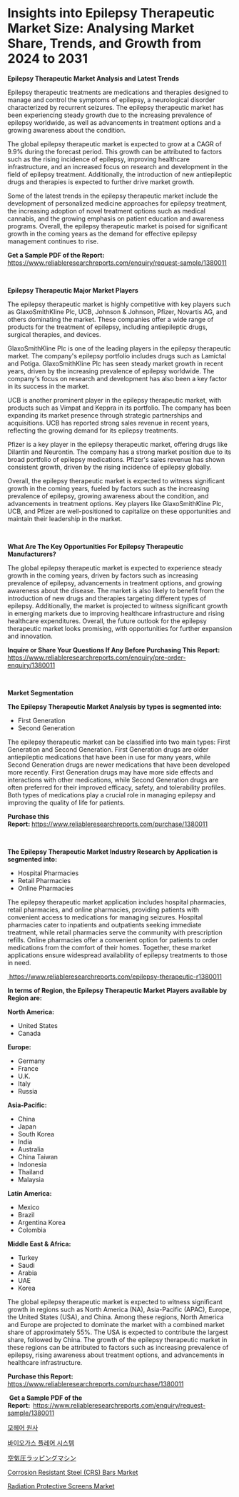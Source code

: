 <p><h1>Insights into Epilepsy Therapeutic Market Size: Analysing Market Share, Trends, and Growth from 2024 to 2031</h1></p><p><strong>Epilepsy Therapeutic Market Analysis and Latest Trends</strong></p>
<p><p>Epilepsy therapeutic treatments are medications and therapies designed to manage and control the symptoms of epilepsy, a neurological disorder characterized by recurrent seizures. The epilepsy therapeutic market has been experiencing steady growth due to the increasing prevalence of epilepsy worldwide, as well as advancements in treatment options and a growing awareness about the condition. </p><p>The global epilepsy therapeutic market is expected to grow at a CAGR of 9.9% during the forecast period. This growth can be attributed to factors such as the rising incidence of epilepsy, improving healthcare infrastructure, and an increased focus on research and development in the field of epilepsy treatment. Additionally, the introduction of new antiepileptic drugs and therapies is expected to further drive market growth.</p><p>Some of the latest trends in the epilepsy therapeutic market include the development of personalized medicine approaches for epilepsy treatment, the increasing adoption of novel treatment options such as medical cannabis, and the growing emphasis on patient education and awareness programs. Overall, the epilepsy therapeutic market is poised for significant growth in the coming years as the demand for effective epilepsy management continues to rise.</p></p>
<p><strong>Get a Sample PDF of the Report:&nbsp;</strong> <a href="https://www.reliableresearchreports.com/enquiry/request-sample/1380011">https://www.reliableresearchreports.com/enquiry/request-sample/1380011</a></p>
<p>&nbsp;</p>
<p><strong>Epilepsy Therapeutic Major Market Players</strong></p>
<p><p>The epilepsy therapeutic market is highly competitive with key players such as GlaxoSmithKline Plc, UCB, Johnson & Johnson, Pfizer, Novartis AG, and others dominating the market. These companies offer a wide range of products for the treatment of epilepsy, including antiepileptic drugs, surgical therapies, and devices.</p><p>GlaxoSmithKline Plc is one of the leading players in the epilepsy therapeutic market. The company's epilepsy portfolio includes drugs such as Lamictal and Potiga. GlaxoSmithKline Plc has seen steady market growth in recent years, driven by the increasing prevalence of epilepsy worldwide. The company's focus on research and development has also been a key factor in its success in the market.</p><p>UCB is another prominent player in the epilepsy therapeutic market, with products such as Vimpat and Keppra in its portfolio. The company has been expanding its market presence through strategic partnerships and acquisitions. UCB has reported strong sales revenue in recent years, reflecting the growing demand for its epilepsy treatments.</p><p>Pfizer is a key player in the epilepsy therapeutic market, offering drugs like Dilantin and Neurontin. The company has a strong market position due to its broad portfolio of epilepsy medications. Pfizer's sales revenue has shown consistent growth, driven by the rising incidence of epilepsy globally.</p><p>Overall, the epilepsy therapeutic market is expected to witness significant growth in the coming years, fueled by factors such as the increasing prevalence of epilepsy, growing awareness about the condition, and advancements in treatment options. Key players like GlaxoSmithKline Plc, UCB, and Pfizer are well-positioned to capitalize on these opportunities and maintain their leadership in the market.</p></p>
<p>&nbsp;</p>
<p><strong>What Are The Key Opportunities For Epilepsy Therapeutic Manufacturers?</strong></p>
<p><p>The global epilepsy therapeutic market is expected to experience steady growth in the coming years, driven by factors such as increasing prevalence of epilepsy, advancements in treatment options, and growing awareness about the disease. The market is also likely to benefit from the introduction of new drugs and therapies targeting different types of epilepsy. Additionally, the market is projected to witness significant growth in emerging markets due to improving healthcare infrastructure and rising healthcare expenditures. Overall, the future outlook for the epilepsy therapeutic market looks promising, with opportunities for further expansion and innovation.</p></p>
<p><strong>Inquire or Share Your Questions If Any Before Purchasing This Report:</strong> <a href="https://www.reliableresearchreports.com/enquiry/pre-order-enquiry/1380011">https://www.reliableresearchreports.com/enquiry/pre-order-enquiry/1380011</a></p>
<p>&nbsp;</p>
<p><strong>Market Segmentation</strong></p>
<p><strong>The Epilepsy Therapeutic Market Analysis by types is segmented into:</strong></p>
<p><ul><li>First Generation</li><li>Second Generation</li></ul></p>
<p><p>The epilepsy therapeutic market can be classified into two main types: First Generation and Second Generation. First Generation drugs are older antiepileptic medications that have been in use for many years, while Second Generation drugs are newer medications that have been developed more recently. First Generation drugs may have more side effects and interactions with other medications, while Second Generation drugs are often preferred for their improved efficacy, safety, and tolerability profiles. Both types of medications play a crucial role in managing epilepsy and improving the quality of life for patients.</p></p>
<p><strong>Purchase this Report:&nbsp;</strong><a href="https://www.reliableresearchreports.com/purchase/1380011">https://www.reliableresearchreports.com/purchase/1380011</a></p>
<p>&nbsp;</p>
<p><strong>The Epilepsy Therapeutic Market Industry Research by Application is segmented into:</strong></p>
<p><ul><li>Hospital Pharmacies</li><li>Retail Pharmacies</li><li>Online Pharmacies</li></ul></p>
<p><p>The epilepsy therapeutic market application includes hospital pharmacies, retail pharmacies, and online pharmacies, providing patients with convenient access to medications for managing seizures. Hospital pharmacies cater to inpatients and outpatients seeking immediate treatment, while retail pharmacies serve the community with prescription refills. Online pharmacies offer a convenient option for patients to order medications from the comfort of their homes. Together, these market applications ensure widespread availability of epilepsy treatments to those in need.</p></p>
<p><a href="https://www.reliableresearchreports.com/epilepsy-therapeutic-r1380011">&nbsp;https://www.reliableresearchreports.com/epilepsy-therapeutic-r1380011</a></p>
<p><strong>In terms of Region, the Epilepsy Therapeutic Market Players available by Region are:</strong></p>
<p>
    <p> <strong> North America: </strong>
        <ul>
            <li>United States</li>
            <li>Canada</li>
        </ul>
        </p> 
    <p> <strong> Europe: </strong>
        <ul>
            <li>Germany</li>
            <li>France</li>
            <li>U.K.</li>
            <li>Italy</li>
            <li>Russia</li>
        </ul>
        </p> 
    <p> <strong> Asia-Pacific: </strong>
        <ul>
            <li>China</li>
            <li>Japan</li>
            <li>South Korea</li>
            <li>India</li>
            <li>Australia</li>
            <li>China Taiwan</li>
            <li>Indonesia</li>
            <li>Thailand</li>
            <li>Malaysia</li>
        </ul>
        </p> 
    <p> <strong> Latin America: </strong>
        <ul>
            <li>Mexico</li>
            <li>Brazil</li>
            <li>Argentina Korea</li>
            <li>Colombia</li>
        </ul>
        </p> 
    <p> <strong> Middle East & Africa: </strong>
        <ul>
            <li>Turkey</li>
            <li>Saudi</li>
            <li>Arabia</li>
            <li>UAE</li>
            <li>Korea</li>
        </ul>
    </p>
    </p>
<p><p>The global epilepsy therapeutic market is expected to witness significant growth in regions such as North America (NA), Asia-Pacific (APAC), Europe, the United States (USA), and China. Among these regions, North America and Europe are projected to dominate the market with a combined market share of approximately 55%. The USA is expected to contribute the largest share, followed by China. The growth of the epilepsy therapeutic market in these regions can be attributed to factors such as increasing prevalence of epilepsy, rising awareness about treatment options, and advancements in healthcare infrastructure.</p></p>
<p><strong>Purchase this Report: </strong><a href="https://www.reliableresearchreports.com/purchase/1380011">https://www.reliableresearchreports.com/purchase/1380011</a></p>
<p>&nbsp;<strong>Get a Sample PDF of the Report:&nbsp;&nbsp;</strong><a href="https://www.reliableresearchreports.com/enquiry/request-sample/1380011">https://www.reliableresearchreports.com/enquiry/request-sample/1380011</a></p>
<p><strong></strong></p>
<p><p><a href="https://medium.com/@pepo3k/%EB%AA%A8%ED%97%A4%EC%96%B4-%EC%82%AC%EC%97%85%EC%8B%9C%EC%9E%A5-%EA%B7%9C%EB%AA%A8%EA%B0%80-%EA%B8%80%EB%A1%9C%EB%B2%8C-%EC%82%B0%EC%97%85%EC%97%90%EC%84%9C-%EC%B5%9C%EA%B3%A0%EC%9D%98-%EB%A7%88%EC%BC%80%ED%8C%85-%EC%B1%84%EB%84%90%EC%9D%84-%EB%B3%B4%EC%97%AC%EC%A4%8D%EB%8B%88%EB%8B%A4-847f381109f2">모헤어 원사</a></p><p><a href="https://medium.com/@giovanileannon/%EB%B0%94%EC%9D%B4%EC%98%A4%EA%B0%80%EC%8A%A4-%ED%94%8C%EB%A0%88%EC%96%B4-%EC%8B%9C%EC%8A%A4%ED%85%9C-%EC%8B%9C%EC%9E%A5%EC%9D%80-%EC%8B%9C%EC%9E%A5-%EC%A0%90%EC%9C%A0%EC%9C%A8-%EC%8B%9C%EC%9E%A5-%EB%8F%99%ED%96%A5-%EB%B0%8F-%EC%8B%9C%EC%9E%A5-%EC%84%B1%EC%9E%A5%EC%97%90-%EB%8C%80%ED%95%9C-%EC%A0%95%EB%B3%B4%EB%A5%BC-%EC%A0%9C%EA%B3%B5%ED%95%A9%EB%8B%88%EB%8B%A4-339d7e771ba0">바이오가스 플레어 시스템</a></p><p><a href="https://medium.com/@lewisbechtelar1964/%E7%A9%BA%E6%B0%97%E5%9C%A7%E7%A0%94%E7%A3%A8%E6%A9%9F%E5%B8%82%E5%A0%B4%E5%88%86%E6%9E%90-%E3%81%9D%E3%81%AEcagr-%E5%B8%82%E5%A0%B4%E3%82%BB%E3%82%B0%E3%83%A1%E3%83%B3%E3%83%86%E3%83%BC%E3%82%B7%E3%83%A7%E3%83%B3-%E3%81%8A%E3%82%88%E3%81%B3%E4%B8%96%E7%95%8C%E7%9A%84%E3%81%AA%E6%A5%AD%E7%95%8C%E6%A6%82%E8%A6%81-21837185391f">空気圧ラッピングマシン</a></p><p><a href="https://issuu.com/reportprime-2/docs/corrosion-resistant-steel-crs-bars-market-size-203">Corrosion Resistant Steel (CRS) Bars Market</a></p><p><a href="https://medium.com/@alanpeterson1911/radiation-protective-screens-market-size-and-market-trends-complete-industry-overview-2024-to-090656a6b689">Radiation Protective Screens Market</a></p></p>